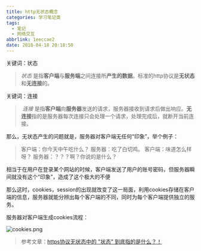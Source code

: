 ```yaml
---
title: http无状态概念
categories: 学习笔记类
tags:
  - 笔记
  - 网络交互
abbrlink: 1eeccae2
date: 2018-04-18 20:18:50
---
```



关键词：状态

> *状态* 是指**客户端**与**服务端**之间连接所**产生的数据**。标准的http协议是**无状态**和**无连接**的。

<!--more-->

关键词：连接

> ​	*连接* 是指**客户端**向**服务器**发送的请求，服务器接收到请求后做出响应。**无连接**指的是服务器每次连接只会处理一个请求，处理完成后，就断开当前连接。

​	那么，无状态产生的问题就是，服务器对客户端无任何“印象”，举个例子：

>  客户端：你今天中午吃什么？
>  服务器：吃了白切鸡。
>  客户端：味道怎么样呀？
>  服务器：？？？啊？你说的是什么？

​	相当于在用户在登录某个网站的时候，客户端发送了用户的账号密码，但服务器瞬间就没有这个“印象”，造成了这个极大的不便

​	那么这时，cookies，session的出现就改变了这一局面，利用cookies存储在客户端的信息，服务器就能分辨出每个客户端的不同，同时为每个客户端提供独立的服务。

服务器对客户端生成cookies流程：

![cookies.png](https://i.loli.net/2019/03/11/5c8662747cb94.png)



> 参考文章：[https协议无状态中的 "状态" 到底指的是什么？！](https://www.cnblogs.com/bellkosmos/p/5237146.html) 